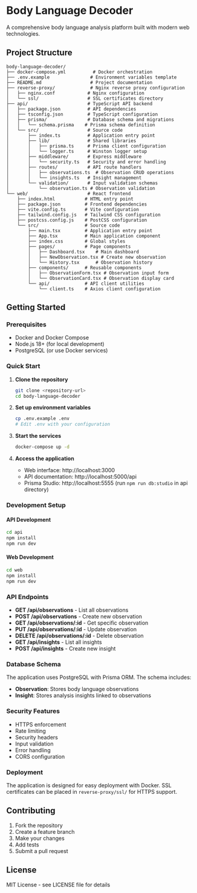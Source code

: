 # Body Language Decoder

A comprehensive body language analysis platform built with modern web technologies.

## Project Structure

```
body-language-decoder/
├── docker-compose.yml          # Docker orchestration
├── .env.example               # Environment variables template
├── README.md                  # Project documentation
├── reverse-proxy/             # Nginx reverse proxy configuration
│   ├── nginx.conf            # Nginx configuration
│   └── ssl/                  # SSL certificates directory
├── api/                      # TypeScript API backend
│   ├── package.json          # API dependencies
│   ├── tsconfig.json         # TypeScript configuration
│   ├── prisma/               # Database schema and migrations
│   │   └── schema.prisma    # Prisma schema definition
│   └── src/                  # Source code
│       ├── index.ts          # Application entry point
│       ├── lib/              # Shared libraries
│       │   ├── prisma.ts     # Prisma client configuration
│       │   └── logger.ts     # Winston logger setup
│       ├── middleware/       # Express middleware
│       │   └── security.ts   # Security and error handling
│       ├── routes/           # API route handlers
│       │   ├── observations.ts  # Observation CRUD operations
│       │   └── insights.ts   # Insight management
│       └── validation/       # Input validation schemas
│           └── observation.ts # Observation validation
└── web/                      # React frontend
    ├── index.html           # HTML entry point
    ├── package.json         # Frontend dependencies
    ├── vite.config.ts       # Vite configuration
    ├── tailwind.config.js   # Tailwind CSS configuration
    ├── postcss.config.js    # PostCSS configuration
    └── src/                 # Source code
        ├── main.tsx         # Application entry point
        ├── App.tsx          # Main application component
        ├── index.css        # Global styles
        ├── pages/           # Page components
        │   ├── Dashboard.tsx    # Main dashboard
        │   ├── NewObservation.tsx # Create new observation
        │   └── History.tsx      # Observation history
        ├── components/      # Reusable components
        │   ├── ObservationForm.tsx # Observation input form
        │   └── ObservationCard.tsx # Observation display card
        └── api/             # API client utilities
            └── client.ts    # Axios client configuration
```

## Getting Started

### Prerequisites
- Docker and Docker Compose
- Node.js 18+ (for local development)
- PostgreSQL (or use Docker services)

### Quick Start

1. **Clone the repository**
   ```bash
   git clone <repository-url>
   cd body-language-decoder
   ```

2. **Set up environment variables**
   ```bash
   cp .env.example .env
   # Edit .env with your configuration
   ```

3. **Start the services**
   ```bash
   docker-compose up -d
   ```

4. **Access the application**
   - Web interface: http://localhost:3000
   - API documentation: http://localhost:5000/api
   - Prisma Studio: http://localhost:5555 (run `npm run db:studio` in api directory)

### Development Setup

#### API Development
```bash
cd api
npm install
npm run dev
```

#### Web Development
```bash
cd web
npm install
npm run dev
```

### API Endpoints

- **GET /api/observations** - List all observations
- **POST /api/observations** - Create new observation
- **GET /api/observations/:id** - Get specific observation
- **PUT /api/observations/:id** - Update observation
- **DELETE /api/observations/:id** - Delete observation
- **GET /api/insights** - List all insights
- **POST /api/insights** - Create new insight

### Database Schema

The application uses PostgreSQL with Prisma ORM. The schema includes:

- **Observation**: Stores body language observations
- **Insight**: Stores analysis insights linked to observations

### Security Features

- HTTPS enforcement
- Rate limiting
- Security headers
- Input validation
- Error handling
- CORS configuration

### Deployment

The application is designed for easy deployment with Docker. SSL certificates can be placed in `reverse-proxy/ssl/` for HTTPS support.

## Contributing

1. Fork the repository
2. Create a feature branch
3. Make your changes
4. Add tests
5. Submit a pull request

## License

MIT License - see LICENSE file for details
